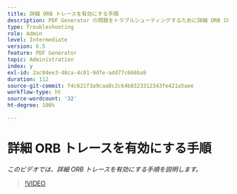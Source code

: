 ```yaml
---
title: 詳細 ORB トレースを有効にする手順
description: PDF Generator の問題をトラブルシューティングするために詳細 ORB ログを設定する
type: Troubleshooting
role: Admin
level: Intermediate
version: 6.5
feature: PDF Generator
topic: Administration
index: y
exl-id: 2ac84ee3-48ca-4c01-9dfe-add77c666ba9
duration: 112
source-git-commit: f4c621f3a9caa8c2c64b8323312343fe421a5aee
workflow-type: ht
source-wordcount: '32'
ht-degree: 100%

---
```


# 詳細 ORB トレースを有効にする手順

*このビデオでは、詳細 ORB トレースを有効にする手順を説明します。*

>[!VIDEO](https://video.tv.adobe.com/v/335526?quality=12&learn=on)
